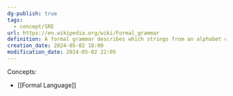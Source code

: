 ```yaml
---
dg-publish: true
tags:
  - concept/SRE
url: https://en.wikipedia.org/wiki/Formal_grammar
definition: A formal grammar describes which strings from an alphabet of a formal language are valid according to the language's syntax.
creation_date: 2024-05-02 18:00
modification_date: 2024-05-02 22:05
---
```

Concepts:
- [[Formal Language]]
